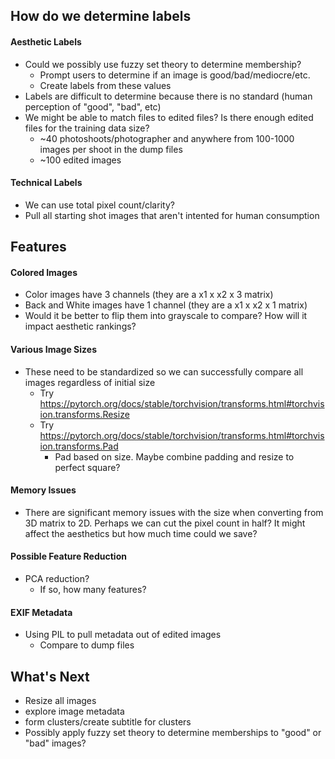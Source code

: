## How do we determine labels
#### Aesthetic Labels
- Could we possibly use fuzzy set theory to determine membership?
    - Prompt users to determine if an image is good/bad/mediocre/etc.
    - Create labels from these values 
- Labels are difficult to determine because there is no standard (human perception of "good", "bad", etc)
- We might be able to match files to edited files? Is there enough edited files for the training data size?
    - ~40 photoshoots/photographer and anywhere from 100-1000 images per shoot in the dump files
    - ~100 edited images

#### Technical Labels
- We can use total pixel count/clarity?
- Pull all starting shot images that aren't intented for human consumption

## Features
#### Colored Images
- Color images have 3 channels (they are a x1 x x2 x 3 matrix)
- Back and White images have 1 channel (they are a x1 x x2 x 1 matrix)
- Would it be better to flip them into grayscale to compare? How will it impact aesthetic rankings?

#### Various Image Sizes
- These need to be standardized so we can successfully compare all images regardless of initial size
    - Try https://pytorch.org/docs/stable/torchvision/transforms.html#torchvision.transforms.Resize
    - Try https://pytorch.org/docs/stable/torchvision/transforms.html#torchvision.transforms.Pad 
        - Pad based on size. Maybe combine padding and resize to perfect square?

#### Memory Issues
- There are significant memory issues with the size when converting from 3D matrix to 2D. Perhaps we can cut the pixel count in half? It might affect the aesthetics but how much time could we save?

#### Possible Feature Reduction
- PCA reduction? 
    - If so, how many features?

#### EXIF Metadata
- Using PIL to pull metadata out of edited images
    - Compare to dump files


## What's Next
- Resize all images
- explore image metadata
- form clusters/create subtitle for clusters
- Possibly apply fuzzy set theory to determine memberships to "good" or "bad" images?
